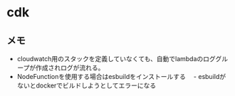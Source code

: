 # cdk

## メモ
- cloudwatch用のスタックを定義していなくても、自動でlambdaのロググループが作成されログが流れる。
- NodeFunctionを使用する場合はesbuildをインストールする
　- esbuildがないとdockerでビルドしようとしてエラーになる